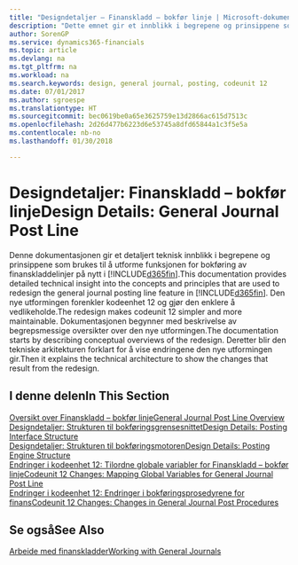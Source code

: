 ```yaml
---
title: "Designdetaljer – Finanskladd – bokfør linje | Microsoft-dokumentasjon"
description: "Dette emnet gir et innblikk i begrepene og prinsippene som brukes til å utforme funksjonen for bokføring av finanskladdelinjer på nytt i Finance and Operations, Business edition."
author: SorenGP
ms.service: dynamics365-financials
ms.topic: article
ms.devlang: na
ms.tgt_pltfrm: na
ms.workload: na
ms.search.keywords: design, general journal, posting, codeunit 12
ms.date: 07/01/2017
ms.author: sgroespe
ms.translationtype: HT
ms.sourcegitcommit: bec0619be0a65e3625759e13d2866ac615d7513c
ms.openlocfilehash: 2d26d477b6223d6e53745a8dfd65844a1c3f5e5a
ms.contentlocale: nb-no
ms.lasthandoff: 01/30/2018

---
```

# <a name="design-details-general-journal-post-line"></a><span data-ttu-id="75bb7-103">Designdetaljer: Finanskladd – bokfør linje</span><span class="sxs-lookup"><span data-stu-id="75bb7-103">Design Details: General Journal Post Line</span></span>
<span data-ttu-id="75bb7-104">Denne dokumentasjonen gir et detaljert teknisk innblikk i begrepene og prinsippene som brukes til å utforme funksjonen for bokføring av finanskladdelinjer på nytt i [!INCLUDE[d365fin](includes/d365fin_md.md)].</span><span class="sxs-lookup"><span data-stu-id="75bb7-104">This documentation provides detailed technical insight into the concepts and principles that are used to redesign the general journal posting line feature in [!INCLUDE[d365fin](includes/d365fin_md.md)].</span></span> <span data-ttu-id="75bb7-105">Den nye utformingen forenkler kodeenhet 12 og gjør den enklere å vedlikeholde.</span><span class="sxs-lookup"><span data-stu-id="75bb7-105">The redesign makes codeunit 12 simpler and more maintainable.</span></span> <span data-ttu-id="75bb7-106">Dokumentasjonen begynner med beskrivelse av begrepsmessige oversikter over den nye utformingen.</span><span class="sxs-lookup"><span data-stu-id="75bb7-106">The documentation starts by describing conceptual overviews of the redesign.</span></span> <span data-ttu-id="75bb7-107">Deretter blir den tekniske arkitekturen forklart for å vise endringene den nye utformingen gir.</span><span class="sxs-lookup"><span data-stu-id="75bb7-107">Then it explains the technical architecture to show the changes that result from the redesign.</span></span>  

## <a name="in-this-section"></a><span data-ttu-id="75bb7-108">I denne delen</span><span class="sxs-lookup"><span data-stu-id="75bb7-108">In This Section</span></span>  
[<span data-ttu-id="75bb7-109">Oversikt over Finanskladd – bokfør linje</span><span class="sxs-lookup"><span data-stu-id="75bb7-109">General Journal Post Line Overview</span></span>](design-details-general-journal-post-line-overview.md)  
[<span data-ttu-id="75bb7-110">Designdetaljer: Strukturen til bokføringsgrensesnittet</span><span class="sxs-lookup"><span data-stu-id="75bb7-110">Design Details: Posting Interface Structure</span></span>](design-details-posting-interface-structure.md)  
[<span data-ttu-id="75bb7-111">Designdetaljer: Strukturen til bokføringsmotoren</span><span class="sxs-lookup"><span data-stu-id="75bb7-111">Design Details: Posting Engine Structure</span></span>](design-details-posting-engine-structure.md)  
[<span data-ttu-id="75bb7-112">Endringer i kodeenhet 12: Tilordne globale variabler for Finanskladd – bokfør linje</span><span class="sxs-lookup"><span data-stu-id="75bb7-112">Codeunit 12 Changes: Mapping Global Variables for General Journal Post Line</span></span>](design-details-codeunit-12-changes-mapping-global-variables-for-general-journal-post-line.md)  
[<span data-ttu-id="75bb7-113">Endringer i kodeenhet 12: Endringer i bokføringsprosedyrene for finans</span><span class="sxs-lookup"><span data-stu-id="75bb7-113">Codeunit 12 Changes: Changes in General Journal Post Procedures</span></span>](design-details-codeunit-12-changes-changes-in-general-journal-post-procedures.md)  

## <a name="see-also"></a><span data-ttu-id="75bb7-114">Se også</span><span class="sxs-lookup"><span data-stu-id="75bb7-114">See Also</span></span>  
[<span data-ttu-id="75bb7-115">Arbeide med finanskladder</span><span class="sxs-lookup"><span data-stu-id="75bb7-115">Working with General Journals</span></span>](ui-work-general-journals.md)

